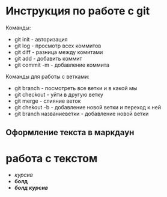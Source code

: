 # Инструкция по работе с git 

Команды: 
- git init - авторизация 
- git log - просмотр всех коммитов 
- git diff - разница между комитами 
- git add - добавить коммит 
- git commit -m - добавление коммита 

Команды для работы с ветками: 
- git branch - посмотреть все ветки и в какой мы 
- git checkout - уйти в другую ветку 
- git merge - слияние веток 
- git chekout -b - добавление новой ветки и переход к ней 
- git branch названиеветки - добавление новой ветки 

## Оформление текста в маркдаун 
# работа с текстом
- *курсив*
- **болд**
- ***болд курсив***
